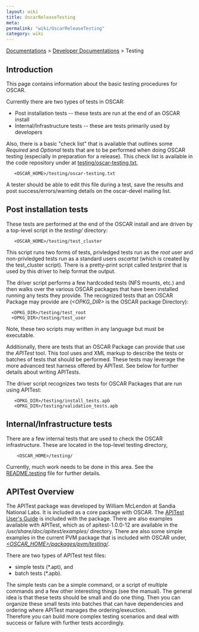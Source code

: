 ```yaml
---
layout: wiki
title: OscarReleaseTesting
meta: 
permalink: "wiki/OscarReleaseTesting"
category: wiki
---
```

<!-- Name: OscarReleaseTesting -->
<!-- Version: 7 -->
<!-- Author: naughtont -->
[Documentations](Document) > [Developer Documentations](DevelDocs) > Testing

## Introduction

This page contains information about the basic testing procedures for OSCAR.  

Currently there are two types of tests in OSCAR:
 * Post installation tests -- these tests are run at the end of an OSCAR install
 * Internal/Infrastructure tests -- these are tests primarily used by developers 

Also, there is a basic "check list" that is available that outlines some _Required_
and _Optional_ tests that are to be performed when doing OSCAR testing (especially in
preparation for a release).  This check list is available in the code repository under
at [testing/oscar-testing.txt](https://svn.oscar.openclustergroup.org/svn/oscar/trunk/testing/oscar-testing.txt),

       <OSCAR_HOME>/testing/oscar-testing.txt

A tester should be able to edit this file during a test, save the results and post 
success/errors/warning details on the oscar-devel mailing list.


## Post installation tests

These tests are performed at the end of the OSCAR install and are driven by a top-level
script in the _testing/_ directory:

       <OSCAR_HOME>/testing/test_cluster

This script runs two forms of tests, privledged tests run as the _root_ user and non-privledged tests
run as a standard users _oscartst_ (which is created by the test_cluster script).  There is a pretty-print
script called _testprint_ that is used by this driver to help format the output.  

The driver script performs a few hardcoded tests (NFS mounts, etc.) and then walks over the various OSCAR
packages that have been installed running any tests they provide.  The recognized tests that an OSCAR Package
may provide are (_<OPKG_DIR>_ is the OSCAR package Directory):

      <OPKG_DIR>/testing/test_root
      <OPKG_DIR>/testing/test_user
Note, these two scripts may written in any language but must be executable.  

Additionally, there are tests that an OSCAR Package can provide that use the *APITest* tool.  This
tool uses and XML markup to describe the tests or batches of tests that should be performed.  These tests may leverage the more advanced test harness offered by APITest.  See below for further details
about writing APITests.  

The driver script recognizes two tests for OSCAR Packages that are run using APITest:

       <OPKG_DIR>/testing/install_tests.apb
       <OPKG_DIR>/testing/validation_tests.apb




## Internal/Infrastructure tests

There are a few internal tests that are used to check the OSCAR infrastructure.  These are located in the top-level 
testing directory,

        <OSCAR_HOME>/testing/

Currently, much work needs to be done in this area.  See the [README.testing](https://svn.oscar.openclustergroup.org/svn/oscar/trunk/testing/README.testing) file for further details.



## APITest Overview

The APITest package was developed by William McLendon at Sandia National Labs.  It is included as a core 
package with OSCAR.  The [APITest User's Guide](http://svn.oscar.openclustergroup.org/svn/oscar/trunk/packages/apitest/doc/APItest-userguide-1_0.pdf) is 
included with the package.  There are also examples available with APITest, which as of apitest-1.0.0-12 are 
available in the _/usr/share/doc/apitest/examples/_ directory.
There are also some simple examples in the current PVM package that is included with OSCAR under, [_<OSCAR_HOME>/packages/pvm/testing/_](https://svn.oscar.openclustergroup.org/svn/oscar/trunk/packages/pvm/testing).

There are two types of APITest test files: 
  * simple tests (*.apt), and 
  * batch tests (*.apb).  

The simple tests can be a simple command, or a script of multiple commands and a few other interesting things (see the manual).  The general idea is that these tests should be small and do one thing.  Then you can organize these small tests into batches that can have dependencies and ordering where APITest manages the ordering/exeuction.  
Therefore you can build more complex testing scenarios and deal with success or failure with further tests accordingly.




